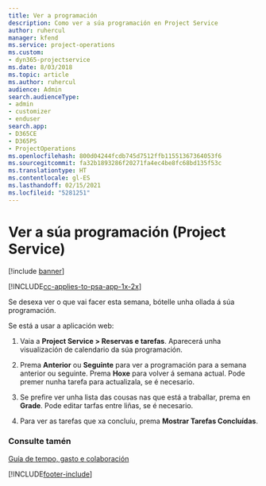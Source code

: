 ```yaml
---
title: Ver a programación
description: Como ver a súa programación en Project Service
author: ruhercul
manager: kfend
ms.service: project-operations
ms.custom:
- dyn365-projectservice
ms.date: 8/03/2018
ms.topic: article
ms.author: ruhercul
audience: Admin
search.audienceType:
- admin
- customizer
- enduser
search.app:
- D365CE
- D365PS
- ProjectOperations
ms.openlocfilehash: 800d04244fcdb745d7512ffb11551367364053f6
ms.sourcegitcommit: fa32b1893286f20271fa4ec4be8fc68bd135f53c
ms.translationtype: HT
ms.contentlocale: gl-ES
ms.lasthandoff: 02/15/2021
ms.locfileid: "5281251"
---
```

# <a name="view-your-schedule-project-service"></a>Ver a súa programación (Project Service)

[!include [banner](../includes/psa-now-project-operations.md)]

[!INCLUDE[cc-applies-to-psa-app-1x-2x](../includes/cc-applies-to-psa-app-1x-2x.md)]

Se desexa ver o que vai facer esta semana, bótelle unha ollada á súa programación.  
  
 Se está a usar a aplicación web:  
  
1.  Vaia a **Project Service > Reservas e tarefas**. Aparecerá unha visualización de calendario da súa programación.  
  
2.  Prema **Anterior** ou **Seguinte** para ver a programación para a semana anterior ou seguinte. Prema **Hoxe** para volver á semana actual. Pode premer nunha tarefa para actualizala, se é necesario.  
  
3.  Se prefire ver unha lista das cousas nas que está a traballar, prema en **Grade**. Pode editar tarfas entre liñas, se é necesario.  
  
4.  Para ver as tarefas que xa concluíu, prema **Mostrar Tarefas Concluídas**.  
  
### <a name="see-also"></a>Consulte tamén  
 [Guía de tempo, gasto e colaboración](../psa/time-expense-collaboration-guide.md)


[!INCLUDE[footer-include](../includes/footer-banner.md)]